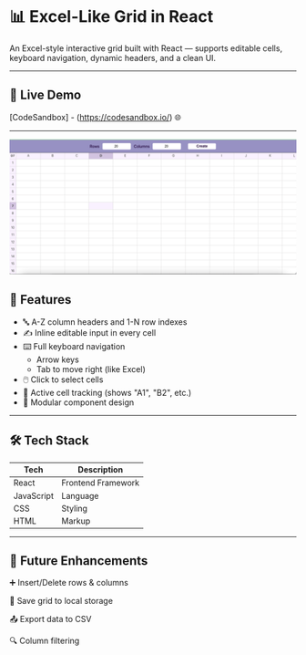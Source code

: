 
# 📊 Excel-Like Grid in React

An Excel-style interactive grid built with React — supports editable cells, keyboard navigation, dynamic headers, and a clean UI.

---

## 🚀 Live Demo

[CodeSandbox] - (https://codesandbox.io/) 🌐

---

![Screenshot](./assets/Excel.png)

## 🧠 Features

- 🔤 A-Z column headers and 1-N row indexes
- ✍️ Inline editable input in every cell
- ⌨️ Full keyboard navigation
  - Arrow keys
  - Tab to move right (like Excel)
- 🖱️ Click to select cells
- 📍 Active cell tracking (shows "A1", "B2", etc.)
- 🧩 Modular component design

---

## 🛠 Tech Stack

| Tech         | Description                 |
|--------------|-----------------------------|
| React        | Frontend Framework          |
| JavaScript   | Language                    |
| CSS          | Styling                     |
| HTML         | Markup                      |

---

## 🧠 Future Enhancements

➕ Insert/Delete rows & columns

💾 Save grid to local storage

📤 Export data to CSV

🔍 Column filtering
